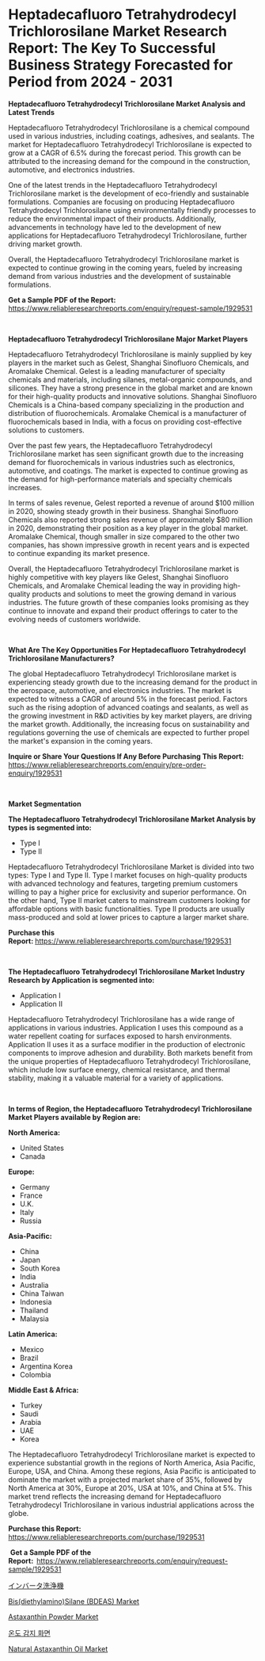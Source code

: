 <p><h1>Heptadecafluoro Tetrahydrodecyl Trichlorosilane Market Research Report: The Key To Successful Business Strategy Forecasted for Period from 2024 - 2031</h1></p><p><strong>Heptadecafluoro Tetrahydrodecyl Trichlorosilane Market Analysis and Latest Trends</strong></p>
<p><p>Heptadecafluoro Tetrahydrodecyl Trichlorosilane is a chemical compound used in various industries, including coatings, adhesives, and sealants. The market for Heptadecafluoro Tetrahydrodecyl Trichlorosilane is expected to grow at a CAGR of 6.5% during the forecast period. This growth can be attributed to the increasing demand for the compound in the construction, automotive, and electronics industries.</p><p>One of the latest trends in the Heptadecafluoro Tetrahydrodecyl Trichlorosilane market is the development of eco-friendly and sustainable formulations. Companies are focusing on producing Heptadecafluoro Tetrahydrodecyl Trichlorosilane using environmentally friendly processes to reduce the environmental impact of their products. Additionally, advancements in technology have led to the development of new applications for Heptadecafluoro Tetrahydrodecyl Trichlorosilane, further driving market growth.</p><p>Overall, the Heptadecafluoro Tetrahydrodecyl Trichlorosilane market is expected to continue growing in the coming years, fueled by increasing demand from various industries and the development of sustainable formulations.</p></p>
<p><strong>Get a Sample PDF of the Report:&nbsp;</strong> <a href="https://www.reliableresearchreports.com/enquiry/request-sample/1929531">https://www.reliableresearchreports.com/enquiry/request-sample/1929531</a></p>
<p>&nbsp;</p>
<p><strong>Heptadecafluoro Tetrahydrodecyl Trichlorosilane Major Market Players</strong></p>
<p><p>Heptadecafluoro Tetrahydrodecyl Trichlorosilane is mainly supplied by key players in the market such as Gelest, Shanghai Sinofluoro Chemicals, and Aromalake Chemical. Gelest is a leading manufacturer of specialty chemicals and materials, including silanes, metal-organic compounds, and silicones. They have a strong presence in the global market and are known for their high-quality products and innovative solutions. Shanghai Sinofluoro Chemicals is a China-based company specializing in the production and distribution of fluorochemicals. Aromalake Chemical is a manufacturer of fluorochemicals based in India, with a focus on providing cost-effective solutions to customers.</p><p>Over the past few years, the Heptadecafluoro Tetrahydrodecyl Trichlorosilane market has seen significant growth due to the increasing demand for fluorochemicals in various industries such as electronics, automotive, and coatings. The market is expected to continue growing as the demand for high-performance materials and specialty chemicals increases.</p><p>In terms of sales revenue, Gelest reported a revenue of around $100 million in 2020, showing steady growth in their business. Shanghai Sinofluoro Chemicals also reported strong sales revenue of approximately $80 million in 2020, demonstrating their position as a key player in the global market. Aromalake Chemical, though smaller in size compared to the other two companies, has shown impressive growth in recent years and is expected to continue expanding its market presence.</p><p>Overall, the Heptadecafluoro Tetrahydrodecyl Trichlorosilane market is highly competitive with key players like Gelest, Shanghai Sinofluoro Chemicals, and Aromalake Chemical leading the way in providing high-quality products and solutions to meet the growing demand in various industries. The future growth of these companies looks promising as they continue to innovate and expand their product offerings to cater to the evolving needs of customers worldwide.</p></p>
<p>&nbsp;</p>
<p><strong>What Are The Key Opportunities For Heptadecafluoro Tetrahydrodecyl Trichlorosilane Manufacturers?</strong></p>
<p><p>The global Heptadecafluoro Tetrahydrodecyl Trichlorosilane market is experiencing steady growth due to the increasing demand for the product in the aerospace, automotive, and electronics industries. The market is expected to witness a CAGR of around 5% in the forecast period. Factors such as the rising adoption of advanced coatings and sealants, as well as the growing investment in R&D activities by key market players, are driving the market growth. Additionally, the increasing focus on sustainability and regulations governing the use of chemicals are expected to further propel the market's expansion in the coming years.</p></p>
<p><strong>Inquire or Share Your Questions If Any Before Purchasing This Report:</strong> <a href="https://www.reliableresearchreports.com/enquiry/pre-order-enquiry/1929531">https://www.reliableresearchreports.com/enquiry/pre-order-enquiry/1929531</a></p>
<p>&nbsp;</p>
<p><strong>Market Segmentation</strong></p>
<p><strong>The Heptadecafluoro Tetrahydrodecyl Trichlorosilane Market Analysis by types is segmented into:</strong></p>
<p><ul><li>Type I</li><li>Type II</li></ul></p>
<p><p>Heptadecafluoro Tetrahydrodecyl Trichlorosilane Market is divided into two types: Type I and Type II. Type I market focuses on high-quality products with advanced technology and features, targeting premium customers willing to pay a higher price for exclusivity and superior performance. On the other hand, Type II market caters to mainstream customers looking for affordable options with basic functionalities. Type II products are usually mass-produced and sold at lower prices to capture a larger market share.</p></p>
<p><strong>Purchase this Report:&nbsp;</strong><a href="https://www.reliableresearchreports.com/purchase/1929531">https://www.reliableresearchreports.com/purchase/1929531</a></p>
<p>&nbsp;</p>
<p><strong>The Heptadecafluoro Tetrahydrodecyl Trichlorosilane Market Industry Research by Application is segmented into:</strong></p>
<p><ul><li>Application I</li><li>Application II</li></ul></p>
<p><p>Heptadecafluoro Tetrahydrodecyl Trichlorosilane has a wide range of applications in various industries. Application I uses this compound as a water repellent coating for surfaces exposed to harsh environments. Application II uses it as a surface modifier in the production of electronic components to improve adhesion and durability. Both markets benefit from the unique properties of Heptadecafluoro Tetrahydrodecyl Trichlorosilane, which include low surface energy, chemical resistance, and thermal stability, making it a valuable material for a variety of applications.</p></p>
<p>&nbsp;</p>
<p><strong>In terms of Region, the Heptadecafluoro Tetrahydrodecyl Trichlorosilane Market Players available by Region are:</strong></p>
<p>
    <p> <strong> North America: </strong>
        <ul>
            <li>United States</li>
            <li>Canada</li>
        </ul>
        </p> 
    <p> <strong> Europe: </strong>
        <ul>
            <li>Germany</li>
            <li>France</li>
            <li>U.K.</li>
            <li>Italy</li>
            <li>Russia</li>
        </ul>
        </p> 
    <p> <strong> Asia-Pacific: </strong>
        <ul>
            <li>China</li>
            <li>Japan</li>
            <li>South Korea</li>
            <li>India</li>
            <li>Australia</li>
            <li>China Taiwan</li>
            <li>Indonesia</li>
            <li>Thailand</li>
            <li>Malaysia</li>
        </ul>
        </p> 
    <p> <strong> Latin America: </strong>
        <ul>
            <li>Mexico</li>
            <li>Brazil</li>
            <li>Argentina Korea</li>
            <li>Colombia</li>
        </ul>
        </p> 
    <p> <strong> Middle East & Africa: </strong>
        <ul>
            <li>Turkey</li>
            <li>Saudi</li>
            <li>Arabia</li>
            <li>UAE</li>
            <li>Korea</li>
        </ul>
    </p>
    </p>
<p><p>The Heptadecafluoro Tetrahydrodecyl Trichlorosilane market is expected to experience substantial growth in the regions of North America, Asia Pacific, Europe, USA, and China. Among these regions, Asia Pacific is anticipated to dominate the market with a projected market share of 35%, followed by North America at 30%, Europe at 20%, USA at 10%, and China at 5%. This market trend reflects the increasing demand for Heptadecafluoro Tetrahydrodecyl Trichlorosilane in various industrial applications across the globe.</p></p>
<p><strong>Purchase this Report: </strong><a href="https://www.reliableresearchreports.com/purchase/1929531">https://www.reliableresearchreports.com/purchase/1929531</a></p>
<p>&nbsp;<strong>Get a Sample PDF of the Report:&nbsp;&nbsp;</strong><a href="https://www.reliableresearchreports.com/enquiry/request-sample/1929531">https://www.reliableresearchreports.com/enquiry/request-sample/1929531</a></p>
<p><strong></strong></p>
<p><p><a href="https://medium.com/@kelosurfing/%E3%82%A4%E3%83%B3%E3%83%90%E3%83%BC%E3%82%BF%E3%83%BC%E6%B4%97%E6%BF%AF%E6%A9%9F%E5%B8%82%E5%A0%B4%E3%81%AF-%E5%B8%82%E5%A0%B4%E3%82%B7%E3%82%A7%E3%82%A2-%E5%B8%82%E5%A0%B4%E3%83%88%E3%83%AC%E3%83%B3%E3%83%89-%E5%B8%82%E5%A0%B4%E6%88%90%E9%95%B7%E3%81%AB%E9%96%A2%E3%81%99%E3%82%8B%E6%83%85%E5%A0%B1%E3%82%92%E6%8F%90%E4%BE%9B%E3%81%97%E3%81%BE%E3%81%99-8afdf37f0f14">インバータ洗浄機</a></p><p><a href="https://github.com/danielneavesallisons03mba/Market-Research-Report-List-1/blob/main/bisdiethylaminosilane-bdeas-market.md">Bis(diethylamino)Silane (BDEAS) Market</a></p><p><a href="https://view.publitas.com/reportprime-1/astaxanthin-powder-market-research-report-provides-critical-insights-that-can-help-shape-business-development-and-investment-strategies/">Astaxanthin Powder Market</a></p><p><a href="https://medium.com/@twb809904379/%EA%B8%B0%EC%98%A8-%EA%B0%90%EC%A7%80-%ED%99%94%EB%A9%B4-%EC%8B%9C%EC%9E%A5-%EC%A0%84%EB%A7%9D-%EC%82%B0%EC%97%85-%EA%B0%9C%EC%9A%94-%EB%B0%8F-%EC%98%88%EC%B8%A1-2024%EB%85%84%EB%B6%80%ED%84%B0-2031%EB%85%84%EA%B9%8C%EC%A7%80-566fa9d5ad90">온도 감지 화면</a></p><p><a href="https://view.publitas.com/reportprime-1/natural-astaxanthin-oil-market-research-report-the-key-to-successful-business-strategy-forecasted-for-period-from-2024-2031/">Natural Astaxanthin Oil Market</a></p></p>